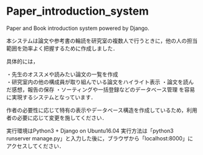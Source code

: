 # Paper_introduction_system
Paper and Book introduction system powered by Django.

本システムは論文や参考書の輪読を研究室の複数人で行うときに，他の人の担当範囲を効率よく把握するために作成しました．

具体的には，

・先生のオススメや読みたい論文の一覧を作成<br>
・研究室内の他の構成員が取り組んでいる論文をハイライト表示
・論文を読んだ感想，報告の保存
・ソーティングや一括登録などのデータベース管理
を容易に実現するシステムとなっています．

作者の必要性に応じて特有の表示やデータベース構造を作成しているため，利用者の必要に応じて変更を施してください．

実行環境はPython3 + Django on Ubuntu16.04
実行方法は「python3 runserver manage.py」と入力した後に，ブラウザから「localhost:8000」にアクセスしてください．
